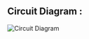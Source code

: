 ## Circuit Diagram :

![Circuit Diagram](https://user-images.githubusercontent.com/94282752/144390760-e599244d-0091-4bb6-a9ce-d60ac7bd53a0.png)

